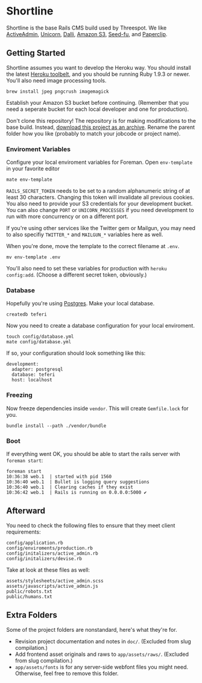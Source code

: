 # Shortline

Shortline is the base Rails CMS build used by Threespot. We like [ActiveAdmin][], [Unicorn][], [Dalli][], [Amazon S3][], [Seed-fu][], and [Paperclip][].

[ActiveAdmin]: http://activeadmin.info
[Unicorn]: http://unicorn.bogomips.org
[Dalli]: https://github.com/mperham/dalli
[Amazon S3]: http://aws.amazon.com/s3/
[Seed-fu]: https://github.com/mbleigh/seed-fu
[Paperclip]: https://github.com/thoughtbot/paperclip

## Getting Started

Shortline assumes you want to develop the Heroku way. You should install the latest [Heroku toolbelt][toolbelt], and you should be running Ruby 1.9.3 or newer. You'll also need image processing tools.

    brew install jpeg pngcrush imagemagick

Establish your Amazon S3 bucket before continuing. (Remember that you need a seperate bucket for each local developer and one for production).

Don't clone this repository! The repository is for making modifications to the base build. Instead, [download this project as an archive][download]. Rename the parent folder how you like (probably to match your jobcode or project name).

### Enviroment Variables

Configure your local enviroment variables for Foreman. Open `env-template` in your favorite editor

    mate env-template

`RAILS_SECRET_TOKEN` needs to be set to a random alphanumeric string of at least 30 characters. Changing this token will invalidate all previous cookies. You also need to provide your S3 credentials for your development bucket. You can also change `PORT` or `UNICORN_PROCESSES` if you need development to run with more concurrency or on a different port.

If you're using other services like the Twitter gem or Mailgun, you may need to also specifiy `TWITTER_*` and `MAILGUN_*` variables here as well. 

When you're done, move the template to the correct filename at `.env`.

    mv env-template .env

You'll also need to set these variables for production with `heroku config:add`. (Choose a different secret token, obviously.)

### Database

Hopefully you're using [Postgres][pgapp]. Make your local database.

    createdb teferi

Now you need to create a database configuration for your local enviroment.

    touch config/database.yml
    mate config/database.yml

If so, your configuration should look something like this:

    development:
      adapter: postgresql
      database: teferi
      host: localhost

### Freezing

Now freeze dependencies inside `vendor`. This will create `Gemfile.lock` for you.

    bundle install --path ./vendor/bundle

### Boot

If everything went OK, you should be able to start the rails server with `foreman start`:

    foreman start
    10:36:38 web.1  | started with pid 1560
    10:36:40 web.1  | Bullet is logging query suggestions
    10:36:40 web.1  | Clearing caches if they exist
    10:36:42 web.1  | Rails is running on 0.0.0.0:5000 ✔

[download]: https://github.com/Threespot/tsm-shortline/zipball/master
[toolbelt]: https://toolbelt.heroku.com
[pgapp]: http://postgresapp.com

## Afterward

You need to check the following files to ensure that they meet client requirements:

    config/application.rb
    config/enviroments/production.rb
    config/initalizers/active_admin.rb
    config/initalizers/devise.rb

Take at look at these files as well:

    assets/stylesheets/active_admin.scss
    assets/javascripts/active_admin.js
    public/robots.txt
    public/humans.txt

## Extra Folders

Some of the project folders are nonstandard, here's what they're for.

- Revision project documentation and notes in `doc/`. (Excluded from slug compilation.)
- Add frontend asset originals and raws to `app/assets/raws/`. (Excluded from slug compilation.)
- `app/assets/fonts` is for any server-side webfont files you might need. Otherwise, feel free to remove this folder.
